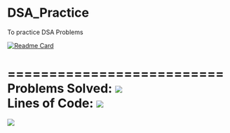 # DSA_Practice
To practice DSA Problems <br />

[![Readme Card](https://github-readme-stats.vercel.app/api/pin/?username=mudar-hussain&repo=DSA_Practice)](https://github.com/mudar-hussain/DSA_Practice) <br />

========================== <br />
Problems Solved: [![](https://tokei.rs/b1/github/mudar-hussain/DSA_Practice?category=files?extension=cpp)](https://github.com/mudar-hussain/DSA_Practice)<br />
Lines of Code: [![](https://tokei.rs/b1/github/mudar-hussain/DSA_Practice?category=code)](https://github.com/mudar-hussain/DSA_Practice) <br />
==========================

![](https://img.shields.io/github/directory-file-count/mudar-hussain/DSA_Practice/main?extension=cpp&label=C%2B%2B&style=plastic)

